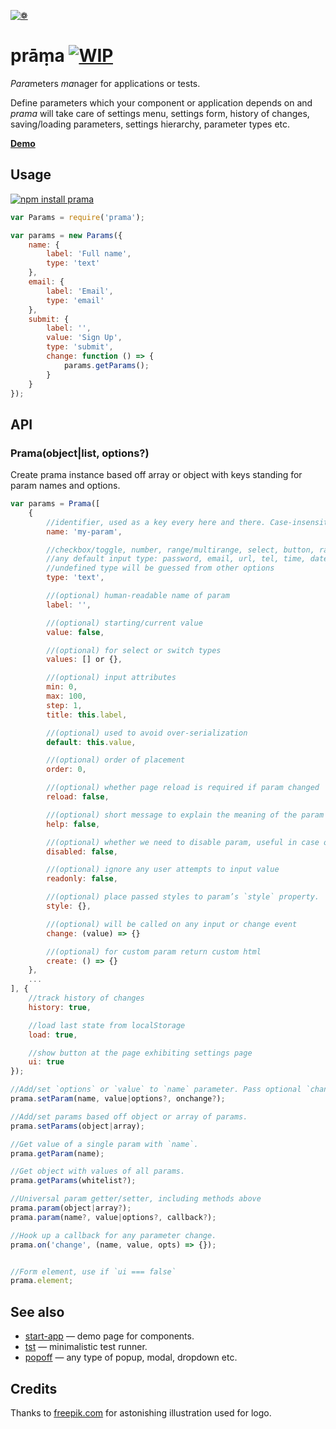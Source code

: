 [![❁](https://dfcreative.github.io/prama/logo.png "❁")](https://dfcreative.github.io/prama)

# prāṃa [![WIP](https://img.shields.io/badge/Work%20in%20progress--green.svg)](http://github.com/badges/stability-badges)

<em>Para</em>meters <em>ma</em>nager for applications or tests.

Define parameters which your component or application depends on and _prama_ will take care of settings menu, settings form, history of changes, saving/loading parameters, settings hierarchy, parameter types etc.

**[Demo](https://dfcreative.github.io/prama)**

## Usage

[![npm install prama](https://nodei.co/npm/prama.png?mini=true)](https://npmjs.org/package/prama/)

```js
var Params = require('prama');

var params = new Params({
	name: {
		label: 'Full name',
		type: 'text'
	},
	email: {
		label: 'Email',
		type: 'email'
	},
	submit: {
		label: '',
		value: 'Sign Up',
		type: 'submit',
		change: function () => {
			params.getParams();
		}
	}
});
```

## API

### Prama(object|list, options?)

Create prama instance based off array or object with keys standing for param names and options.

```js
var params = Prama([
	{
		//identifier, used as a key every here and there. Case-insensitive.
		name: 'my-param',

		//checkbox/toggle, number, range/multirange, select, button, radio/switch
		//any default input type: password, email, url, tel, time, date, week
		//undefined type will be guessed from other options
		type: 'text',

		//(optional) human-readable name of param
		label: '',

		//(optional) starting/current value
		value: false,

		//(optional) for select or switch types
		values: [] or {},

		//(optional) input attributes
		min: 0,
		max: 100,
		step: 1,
		title: this.label,

		//(optional) used to avoid over-serialization
		default: this.value,

		//(optional) order of placement
		order: 0,

		//(optional) whether page reload is required if param changed
		reload: false,

		//(optional) short message to explain the meaning of the param
		help: false,

		//(optional) whether we need to disable param, useful in case of dependent params
		disabled: false,

		//(optional) ignore any user attempts to input value
		readonly: false,

		//(optional) place passed styles to param’s `style` property.
		style: {},

		//(optional) will be called on any input or change event
		change: (value) => {}

		//(optional) for custom param return custom html
		create: () => {}
	},
	...
], {
	//track history of changes
	history: true,

	//load last state from localStorage
	load: true,

	//show button at the page exhibiting settings page
	ui: true
});

//Add/set `options` or `value` to `name` parameter. Pass optional `change` callback.
prama.setParam(name, value|options?, onchange?);

//Add/set params based off object or array of params.
prama.setParams(object|array);

//Get value of a single param with `name`.
prama.getParam(name);

//Get object with values of all params.
prama.getParams(whitelist?);

//Universal param getter/setter, including methods above
prama.param(object|array?);
prama.param(name?, value|options?, callback?);

//Hook up a callback for any parameter change.
prama.on('change', (name, value, opts) => {});


//Form element, use if `ui === false`
prama.element;
```

## See also

* [start-app](https://github.com/dfcreative/start-app) — demo page for components.
* [tst](https://github.com/dfcreative/tst) — minimalistic test runner.
* [popoff](https://github.com/dfcreative/popoff) — any type of popup, modal, dropdown etc.

## Credits

Thanks to [freepik.com](http://www.freepik.com/free-photos-vectors/flower) for astonishing illustration used for logo.